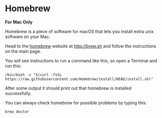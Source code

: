 # Homebrew

**For Mac Only**

Homebrew is a piece of software for macOS that lets you install extra unix
software on your Mac.

Head to the [homebrew] website at http://brew.sh and follow the instructions on
the main page.

You will see instructions to run a command like this, so open a Terminal and run this:

```shell
/bin/bash -c "$(curl -fsSL https://raw.githubusercontent.com/Homebrew/install/HEAD/install.sh)"
```

After some output it should print out that homebrew is installed successfully.

You can always check homebrew for possible problems by typing this:

```shell
brew doctor
```

[homebrew]: http://brew.sh